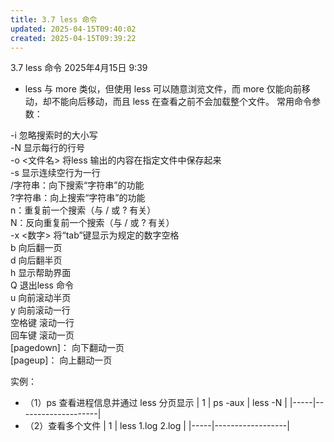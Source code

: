 ```yaml
---
title: 3.7 less 命令
updated: 2025-04-15T09:40:02
created: 2025-04-15T09:39:22
---
```


3.7 less 命令
2025年4月15日
9:39

- less 与 more 类似，但使用 less 可以随意浏览文件，而 more 仅能向前移动，却不能向后移动，而且 less 在查看之前不会加载整个文件。
常用命令参数：

<span class="mark">-i 忽略搜索时的大小写  
-N 显示每行的行号  
-o \<文件名\> 将less 输出的内容在指定文件中保存起来  
-s 显示连续空行为一行  
/字符串：向下搜索“字符串”的功能  
?字符串：向上搜索“字符串”的功能  
n：重复前一个搜索（与 / 或 ? 有关）  
N：反向重复前一个搜索（与 / 或 ? 有关）  
-x \<数字\> 将“tab”键显示为规定的数字空格  
b 向后翻一页  
d 向后翻半页  
h 显示帮助界面  
Q 退出less 命令  
u 向前滚动半页  
y 向前滚动一行  
空格键 滚动一行  
回车键 滚动一页  
\[pagedown\]： 向下翻动一页  
\[pageup\]： 向上翻动一页</span>

实例：
- （1）ps 查看进程信息并通过 less 分页显示
| 1   | ps -aux \| less -N |
|-----|--------------------|
- （2）查看多个文件
| 1   | less 1.log 2.log |
|-----|------------------|
